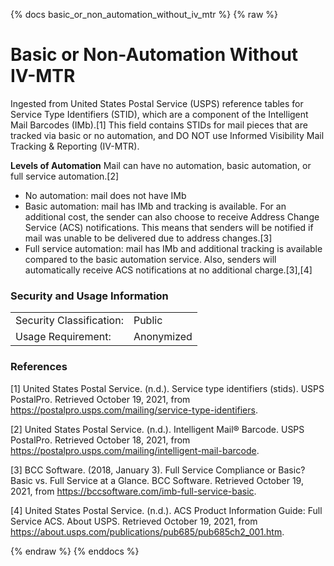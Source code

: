 {% docs basic_or_non_automation_without_iv_mtr %}
{% raw %}

<a name="basic_or_non_automation_without_iv_mtr"></a>
# Basic or Non-Automation Without IV-MTR
Ingested from United States Postal Service (USPS) reference tables for Service Type Identifiers (STID),
which are a component of the Intelligent Mail Barcodes (IMb).[1] This field contains STIDs for mail
pieces that are tracked via basic or no automation, and DO NOT use Informed Visibility Mail Tracking & 
Reporting (IV-MTR).

**Levels of Automation**
Mail can have no automation, basic automation, or full service automation.[2]
* No automation: mail does not have IMb
* Basic automation: mail has IMb and tracking is available. For an additional cost, the sender can 
also choose to receive Address Change Service (ACS) notifications. This means that senders will be
notified if mail was unable to be delivered due to address changes.[3]
* Full service automation: mail has IMb and additional tracking is available compared to the basic
automation service. Also, senders will automatically receive ACS notifications at no additional
charge.[3],[4]

### Security and Usage Information
|    |    |
|---|---|
|Security Classification:| Public |
|Usage Requirement:| Anonymized |

### References
[1] United States Postal Service. (n.d.). Service type identifiers (stids).
USPS PostalPro. Retrieved October 19, 2021, from
<https://postalpro.usps.com/mailing/service-type-identifiers>. 


[2] United States Postal Service. (n.d.). Intelligent Mail® Barcode. USPS PostalPro. 
Retrieved October 18, 2021, from
<https://postalpro.usps.com/mailing/intelligent-mail-barcode>.


[3] BCC Software. (2018, January 3). Full Service Compliance or Basic? Basic vs. Full
Service at a Glance. BCC Software. Retrieved October 19, 2021, from 
<https://bccsoftware.com/imb-full-service-basic>.


[4] United States Postal Service. (n.d.). ACS Product Information Guide: Full Service
ACS. About USPS. Retrieved October 19, 2021, from
<https://about.usps.com/publications/pub685/pub685ch2_001.htm>.

{% endraw %}
{% enddocs %}
